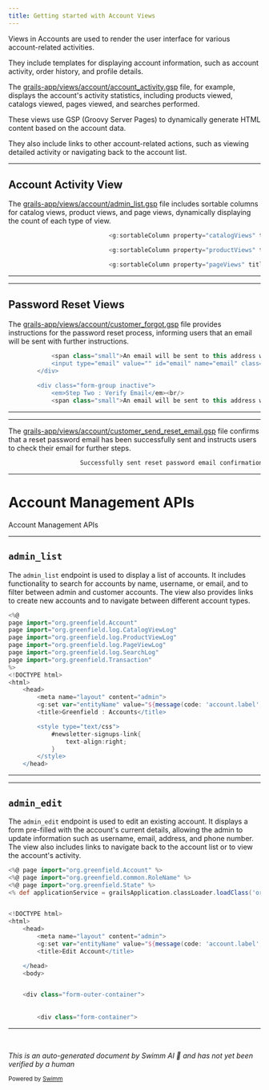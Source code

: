 ```yaml
---
title: Getting started with Account Views
---
```

Views in Accounts are used to render the user interface for various account-related activities.

They include templates for displaying account information, such as account activity, order history, and profile details.

The <SwmPath>[grails-app/views/account/account_activity.gsp](grails-app/views/account/account_activity.gsp)</SwmPath> file, for example, displays the account's activity statistics, including products viewed, catalogs viewed, pages viewed, and searches performed.

These views use GSP (Groovy Server Pages) to dynamically generate HTML content based on the account data.

They also include links to other account-related actions, such as viewing detailed activity or navigating back to the account list.

<SwmSnippet path="/grails-app/views/account/admin_list.gsp" line="102">

---

## Account Activity View

The <SwmPath>[grails-app/views/account/admin_list.gsp](grails-app/views/account/admin_list.gsp)</SwmPath> file includes sortable columns for catalog views, product views, and page views, dynamically displaying the count of each type of view.

```groovy server pages
							<g:sortableColumn property="catalogViews" title="Catalog Views (${CatalogViewLog.count()})" params="${[admin:admin]}"/>

							<g:sortableColumn property="productViews" title="Product Views (${ProductViewLog.count()})" params="${[admin:admin]}"/>

							<g:sortableColumn property="pageViews" title="Page Views (${PageViewLog.count()})" params="${[admin:admin]}"/>						
```

---

</SwmSnippet>

<SwmSnippet path="/grails-app/views/account/customer_forgot.gsp" line="47">

---

## Password Reset Views

The <SwmPath>[grails-app/views/account/customer_forgot.gsp](grails-app/views/account/customer_forgot.gsp)</SwmPath> file provides instructions for the password reset process, informing users that an email will be sent with further instructions.

```groovy server pages
			<span class="small">An email will be sent to this address with instructions on how to continue reset process</span>
			<input type="email" value="" id="email" name="email" class="form-control" style="width:250px;"/>
		</div>
		
		<div class="form-group inactive">
			<em>Step Two : Verify Email</em><br/>
			<span class="small">An email will be sent to this address with instructions on how to continue reset process</span>
```

---

</SwmSnippet>

<SwmSnippet path="/grails-app/views/account/customer_send_reset_email.gsp" line="41">

---

The <SwmPath>[grails-app/views/account/customer_send_reset_email.gsp](grails-app/views/account/customer_send_reset_email.gsp)</SwmPath> file confirms that a reset password email has been successfully sent and instructs users to check their email for further steps.

```groovy server pages
					Successfully sent reset password email confirmation. Please check the email address entered for instructions on how to continue the password reset process.</span>
```

---

</SwmSnippet>

# Account Management APIs

Account Management APIs

<SwmSnippet path="/grails-app/views/account/admin_list.gsp" line="2">

---

## <SwmToken path="grails-app/views/account/admin_list.gsp" pos="38:9:9" line-data="					&lt;g:form action=&quot;admin_list&quot; class=&quot;form-horizontal&quot;&gt;">`admin_list`</SwmToken>

The <SwmToken path="grails-app/views/account/admin_list.gsp" pos="38:9:9" line-data="					&lt;g:form action=&quot;admin_list&quot; class=&quot;form-horizontal&quot;&gt;">`admin_list`</SwmToken> endpoint is used to display a list of accounts. It includes functionality to search for accounts by name, username, or email, and to filter between admin and customer accounts. The view also provides links to create new accounts and to navigate between different account types.

```groovy server pages
<%@ 
page import="org.greenfield.Account" 
page import="org.greenfield.log.CatalogViewLog"
page import="org.greenfield.log.ProductViewLog"
page import="org.greenfield.log.PageViewLog"
page import="org.greenfield.log.SearchLog"
page import="org.greenfield.Transaction"
%>
<!DOCTYPE html>
<html>
	<head>
		<meta name="layout" content="admin">
		<g:set var="entityName" value="${message(code: 'account.label', default: 'Account')}" />
		<title>Greenfield : Accounts</title>

		<style type="text/css">
			#newsletter-signups-link{
				text-align:right;
			}
		</style>
	</head>
```

---

</SwmSnippet>

<SwmSnippet path="/grails-app/views/account/admin_edit.gsp" line="1">

---

## <SwmToken path="grails-app/views/account/admin_list.gsp" pos="159:15:15" line-data="								&lt;g:link controller=&quot;account&quot; action=&quot;admin_edit&quot; params=&quot;[id: accountInstance.id]&quot; class=&quot;edit-${accountInstance.id}&quot; elementId=&quot;edit-${accountInstance.username}&quot;&gt;Edit&lt;/g:link&gt;&amp;nbsp;&amp;nbsp;">`admin_edit`</SwmToken>

The <SwmToken path="grails-app/views/account/admin_list.gsp" pos="159:15:15" line-data="								&lt;g:link controller=&quot;account&quot; action=&quot;admin_edit&quot; params=&quot;[id: accountInstance.id]&quot; class=&quot;edit-${accountInstance.id}&quot; elementId=&quot;edit-${accountInstance.username}&quot;&gt;Edit&lt;/g:link&gt;&amp;nbsp;&amp;nbsp;">`admin_edit`</SwmToken> endpoint is used to edit an existing account. It displays a form pre-filled with the account's current details, allowing the admin to update information such as username, email, address, and phone number. The view also includes links to navigate back to the account list or to view the account's activity.

```groovy server pages
<%@ page import="org.greenfield.Account" %>
<%@ page import="org.greenfield.common.RoleName" %>
<%@ page import="org.greenfield.State" %>
<% def applicationService = grailsApplication.classLoader.loadClass('org.greenfield.ApplicationService').newInstance()%>


<!DOCTYPE html>
<html>
	<head>
		<meta name="layout" content="admin">
		<g:set var="entityName" value="${message(code: 'account.label', default: 'Account')}" />
		<title>Edit Account</title>

	</head>
	<body>


	<div class="form-outer-container">
	
	
		<div class="form-container">
```

---

</SwmSnippet>

&nbsp;

*This is an auto-generated document by Swimm AI 🌊 and has not yet been verified by a human*

<SwmMeta version="3.0.0" repo-id="Z2l0aHViJTNBJTNBZ3JlZW5maWVsZC1lY29tbWVyY2UlM0ElM0FTd2ltbS1EZW1v" repo-name="greenfield-ecommerce" doc-type="overview"><sup>Powered by [Swimm](/)</sup></SwmMeta>
